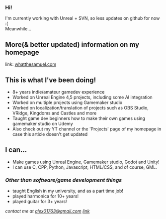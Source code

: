 ### Hi!
I'm currently working with Unreal + SVN, so less updates on github for now :(    
Meanwhile...
## More(& better updated) information on my homepage
  link: [whatthesamuel.com](https://whatthesamuel.com)

## This is what I've been doing!
* 8+ years indie/amateur gamedev experience
* Worked on Unreal Engine 4,5 projects, including some AI integration
* Worked on multiple projects using Gamemaker studio
* Worked on localization/translation of projects such as OBS Studio, VRidge, Kingdoms and Castles and more
* Taught game dev beginners how to make their own games using gamemaker studio on Udemy
* Also check out my YT channel or the 'Projects' page of my homepage in case this article doesn't get updated

## I can...
* Make games using Unreal Engine, Gamemaker studio, Godot and Unity!
* I can use C, CPP, Python, Javascript, HTML/CSS, and of course, GML.

### *Other than software/game development things*
* taught English in my university, and as a part time job!
* played harmonica for 10+ years!
* played guitar for 3+ years!

 
*contact me at alex01763@gmail.com [link](mailto:alex01763@gmail.com)*
